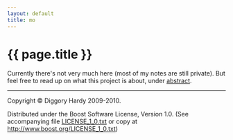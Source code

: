 ```yaml
---
layout: default
title: mo
---
```

{{ page.title }}
================

Currently there's not very much here (most of my notes are still private). But feel free to read
up on what this project is about, under [abstract](abstract/).

---

Copyright © Diggory Hardy 2009-2010.

Distributed under the Boost Software License, Version 1.0.
(See accompanying file [LICENSE_1_0.txt](/LICENSE_1_0.txt) or copy at <http://www.boost.org/LICENSE_1_0.txt>)
